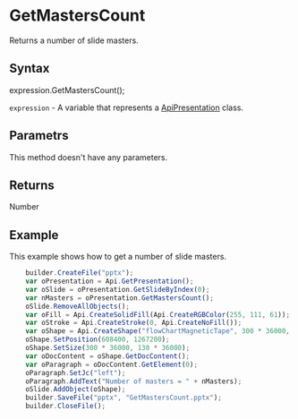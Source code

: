 # GetMastersCount

Returns a number of slide masters.

## Syntax

expression.GetMastersCount();

`expression` - A variable that represents a [ApiPresentation](../ApiPresentation.md) class.

## Parametrs

This method doesn't have any parameters.

## Returns

Number

## Example

This example shows how to get a number of slide masters.

```javascript
	builder.CreateFile("pptx");
	var oPresentation = Api.GetPresentation();
	var oSlide = oPresentation.GetSlideByIndex(0);
	var nMasters = oPresentation.GetMastersCount();
	oSlide.RemoveAllObjects();
	var oFill = Api.CreateSolidFill(Api.CreateRGBColor(255, 111, 61));
	var oStroke = Api.CreateStroke(0, Api.CreateNoFill());
	var oShape = Api.CreateShape("flowChartMagneticTape", 300 * 36000, 130 * 36000, oFill, oStroke);
	oShape.SetPosition(608400, 1267200);
	oShape.SetSize(300 * 36000, 130 * 36000);
	var oDocContent = oShape.GetDocContent();
	var oParagraph = oDocContent.GetElement(0);
	oParagraph.SetJc("left");
	oParagraph.AddText("Number of masters = " + nMasters);
	oSlide.AddObject(oShape);
	builder.SaveFile("pptx", "GetMastersCount.pptx");
	builder.CloseFile();
```
